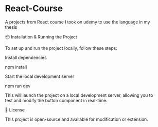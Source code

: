 # React-Course
A projects from React course I took on udemy to use the language in my thesis

📦 Installation & Running the Project

To set up and run the project locally, follow these steps:

Install dependencies

npm install

Start the local development server

npm run dev

This will launch the project on a local development server, allowing you to test and modify the button component in real-time.

📄 License

This project is open-source and available for modification or extension.


